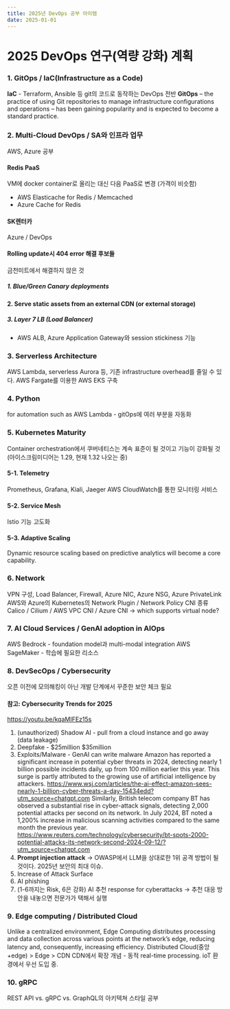 ```yaml
---
title: 2025년 DevOps 공부 아이템
date: 2025-01-01
---
```

# 2025 DevOps 연구(역량 강화) 계획
### 1. GitOps / IaC(Infrastructure as a Code)
**IaC** - Terraform, Ansible 등 git의 코드로 동작하는 DevOps 전반
**GitOps** – the practice of using Git repositories to manage infrastructure configurations and operations – has been gaining popularity and is expected to become a standard practice.
  
### 2. Multi-Cloud DevOps / SA와 인프라 업무
AWS, Azure 공부
#### Redis PaaS
VM에 docker container로 올리는 대신 다음 PaaS로 변경 (가격이 비슷함)
- AWS Elasticache for Redis / Memcached
- Azure Cache for Redis 
#### SK렌터카
Azure / DevOps
#### Rolling update시 404 error 해결 후보들
금천미트에서 해결하지 않은 것
##### 1. Blue/Green Canary deployments

#### 2. Serve static assets from an external CDN (or external storage)

##### 3. Layer 7 LB (Load Balancer)
- AWS ALB, Azure Application Gateway와 session stickiness 기능


### 3. Serverless Architecture
AWS Lambda, serverless Aurora 등, 기존 infrastructure overhead를 줄일 수 있다.
AWS Fargate를 이용한 AWS EKS 구축

### 4. Python
for automation such as AWS Lambda - gitOps에 여러 부분을 자동화

### 5. Kubernetes Maturity
Container orchestration에서 쿠버네티스는 계속 표준이 될 것이고 기능이 강화될 것 (아이스크림미디어는 1.29, 현재 1.32 나오는 중)
#### 5-1. Telemetry
Prometheus, Grafana, Kiali, Jaeger
AWS CloudWatch를 통한 모니터링 서비스
#### 5-2. Service Mesh
Istio 기능 고도화
#### 5-3. Adaptive Scaling
Dynamic resource scaling based on predictive analytics will become a core capability.

### 6. Network
VPN 구성, Load Balancer, Firewall, Azure NIC, Azure NSG, Azure PrivateLink
AWS와 Azure의 Kubernetes의 Network Plugin / Network Policy
CNI 종류 Calico / Cilium / AWS VPC CNI / Azure CNI → which supports virtual node?
 
### 7. AI Cloud Services / GenAI adoption in AIOps
AWS Bedrock - foundation model과 multi-modal integration
AWS SageMaker - 학습에 필요한 리소스

### 8. DevSecOps / Cybersecurity
오픈 이전에 모의해킹이 아닌 개발 단계에서 꾸준한 보안 체크 필요

#### 참고: Cybersecurity Trends for 2025
https://youtu.be/kqaMIFEz15s
1. (unauthorized) Shadow AI - pull from a cloud instance and go away (data leakage)
2. Deepfake - $25million $35million
3. Exploits/Malware - GenAI can write malware
Amazon has reported a significant increase in potential cyber threats in 2024, detecting nearly 1 billion possible incidents daily, up from 100 million earlier this year. This surge is partly attributed to the growing use of artificial intelligence by attackers. https://www.wsj.com/articles/the-ai-effect-amazon-sees-nearly-1-billion-cyber-threats-a-day-15434edd?utm_source=chatgpt.com
Similarly, British telecom company BT has observed a substantial rise in cyber-attack signals, detecting 2,000 potential attacks per second on its network. In July 2024, BT noted a 1,200% increase in malicious scanning activities compared to the same month the previous year.
https://www.reuters.com/technology/cybersecurity/bt-spots-2000-potential-attacks-its-network-second-2024-09-12/?utm_source=chatgpt.com
4. **Prompt injection attack** → OWASP에서 LLM을 상대로한 1위 공격 방법이 될 것이다. 2025년 보안의 최대 이슈.
5. Increase of Attack Surface
6. AI phishing
7. (1-6까지는 Risk, 6은 강화) AI 추천 response for cyberattacks → 추천 대응 방안을 내놓으면 전문가가 택해서 실행

### 9. Edge computing / Distributed Cloud
Unlike a centralized environment, Edge Computing distributes processing and data collection across various points at the network’s edge, reducing latency and, consequently, increasing efficiency.
Distributed Cloud(중앙+edge) > Edge > CDN
CDN에서 확장 개념 - 동적 real-time processing. ioT 환경에서 우선 도입 중.

### 10. gRPC
REST API vs. gRPC vs. GraphQL의 아키텍쳐 스타일 공부